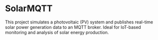 # SolarMQTT
This project simulates a photovoltaic (PV) system and publishes real-time solar power generation data to an MQTT broker. Ideal for IoT-based monitoring and analysis of solar energy production.
